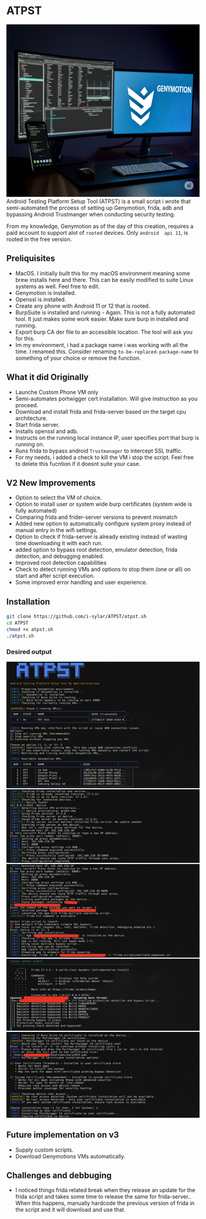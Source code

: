 # ATPST
<img src="img/banner.png" alt="drawing" style="width:820px;height:450px;position:centre"/>
Android Testing Platform Setup Tool (ATPST) is a small script i wrote that semi-automated the prcoess of setting up Genymotion, frida, adb and bypassing Android Trustmanger when conducting security testing.

From my knowledge, Genymotion as of the day of this creation, requires a paid account to support alot of `rooted` devices. Only `android  api 11`, is rooted in the free version. 

## Preliquisites
- MacOS. I initially built this for my macOS environment meaning some brew installs here and there. This can be easily modified to suite Linux systems as well. Feel free to edit.
- Genymotion is installed.
- Openssl is installed.
- Create any phone with Android 11 or 12 that is rooted.
- BurpSuite is installed and running - Again. This is not a fully automated tool. It just makes some work easier. Make sure burp in installed and running.
- Export burp CA der file to an accessible location. The tool will ask you for this.
- Im my environment, i had a package name i was working with all the time. I renamed this. Consider renaming `to-be-replaced-package-name` to something of your choice or remove the function. 

## What it did Originally
- Launche Custom Phone VM only
- Semi-automates portwigger cert installation. Will give instruction as you proceed.
- Download and install frida and frida-server based on the target cpu architecture.
- Start frida server.
- Installs openssl and adb.
- Instructs on the running local instance IP, user specifies port that burp is running on.
- Runs frida to bypass android `Trustmanager` to intercept SSL traffic.
- For my needs, i added a check to kill the VM i stop the script. Feel free to delete this fucntion if it doesnt suite your case.

## V2 New Improvements
- Option to select the VM of choice.
- Option to install user or system wide burp certificates (system wide is fully automated)
- Comparing frida and frider-server versions to prevent mismatch
- Added new option to automatically configure system proxy instead of manual entry in the wifi settings.
- Option to check if frida-server is already existing instead of wasting time downloading it with each run.
- added option to bypass root detection, emulator detection, frida detection, and debugging enabled.
- Improved root detection capabilities
- Check to detect running VMs and options to stop them (one or all) on start and after script execution.
- Some improved error handling and user experience.

## Installation
```sh
git clone https://github.com/i-sylar/ATPST/atpst.sh
cd ATPST
chmod +x atpst.sh
./atpst.sh
```
### Desired output
![expected1](img/vm1.jpg)
![expected2](img/vm2.jpg)
![expected3](img/vm3.jpg)
![expected4](img/vm4.jpg)
![expected5](img/vm5.jpg)

## Future implementation on v3
- Supply custom scripts.
- Download Genymotions VMs automatically.

 ## Challenges and debbuging
- I noticed things frida related break when they release an update for the frida script and takes some time to release the same for frida-server.. When this happens, manually hardcode  the previous version of frida in the script and it will download and use that.
